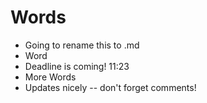 # Words
* Going to rename this to .md
* Word
* Deadline is coming! 11:23
* More Words
* Updates nicely -- don't forget comments!
